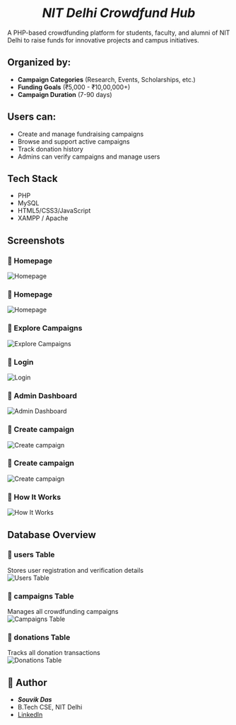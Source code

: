 <h1 align="center">
<strong><em>NIT Delhi Crowdfund Hub</em></strong>
</h1>

A PHP-based crowdfunding platform for students, faculty, and alumni of NIT Delhi to raise funds for innovative projects and campus initiatives.

## Organized by:
- **Campaign Categories** (Research, Events, Scholarships, etc.)
- **Funding Goals** (₹5,000 - ₹10,00,000+)
- **Campaign Duration** (7-90 days)

## Users can:
- Create and manage fundraising campaigns
- Browse and support active campaigns
- Track donation history
- Admins can verify campaigns and manage users


## Tech Stack

- PHP
- MySQL
- HTML5/CSS3/JavaScript
- XAMPP / Apache


## Screenshots

### 🔹 Homepage
![Homepage](screenshots/homepage1.png)

### 🔹 Homepage
![Homepage](screenshots/homepage2.png)

### 🔹 Explore Campaigns
![Explore Campaigns](screenshots/explore_campaigns.png)

### 🔹 Login
![Login](screenshots/login.png)

### 🔹 Admin Dashboard
![Admin Dashboard](screenshots/admin_dashboard.png)

### 🔹 Create campaign 
![Create campaign](screenshots/create_campaign1.png)

### 🔹 Create campaign 
![Create campaign](screenshots/create_campaign2.png)

### 🔹 How It Works
![How It Works](screenshots/how_it_works.png)



## Database Overview

### 🔹 users Table
Stores user registration and verification details  
<img src="screenshots/users.png" alt="Users Table"/>

### 🔹 campaigns Table
Manages all crowdfunding campaigns  
<img src="screenshots/campaigns.png" alt="Campaigns Table"/>

### 🔹 donations Table
Tracks all donation transactions  
<img src="screenshots/donations.png" alt="Donations Table"/>


## 🙋 Author

- ***Souvik Das***
- B.Tech CSE, NIT Delhi
- [LinkedIn](https://linkedin.com/in/souvik-das-234ab9338/)


